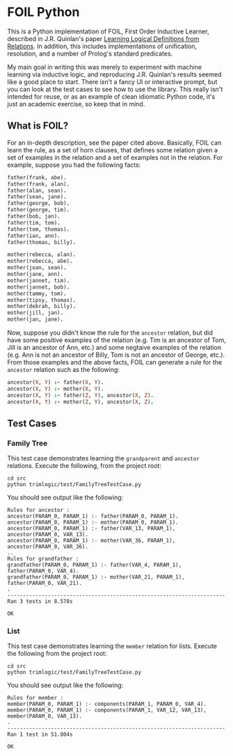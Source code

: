 # FOIL Python
This is a Python implementation of FOIL, First Order Inductive Learner, described in J.R. Quinlan's paper [Learning Logical Definitions from Relations](http://link.springer.com/article/10.1023%2FA%3A1022699322624).   In addition, this includes implementations of unification, resolution, and a number of Prolog's standard predicates.

My main goal in writing this was merely to experiment with machine learning via inductive logic, and reproducing J.R. Quinlan's results seemed like a good place to start. There isn't a fancy UI or interactive prompt, but you can look at the test cases to see how to use the library. This really isn't intended for reuse, or as an example of clean idiomatic Python code, it's just an academic exercise, so keep that in mind.

## What is FOIL?
For an in-depth description, see the paper cited above. Basically, FOIL can learn the rule, as a set of horn clauses, that defines some relation given a set of examples in the relation and a set of examples not in the relation. For example, suppose you had the following facts:

```prolog
father(frank, abe).
father(frank, alan).
father(alan, sean).
father(sean, jane).
father(george, bob).
father(george, tim).
father(bob, jan).
father(tim, tom).
father(tom, thomas).
father(ian, ann).
father(thomas, billy).

mother(rebecca, alan).
mother(rebecca, abe).
mother(joan, sean).
mother(jane, ann).
mother(jannet, tim).
mother(jannet, bob).
mother(tammy, tom).
mother(tipsy, thomas).
mother(debrah, billy).
mother(jill, jan).
mother(jan, jane).
```

Now, suppose you didn't know the rule for the `ancestor` relation, but did have some positive examples of the relation (e.g. Tim is an ancestor of Tom, Jill is an ancestor of Ann, etc.) and some negtaive examples of the relation (e.g. Ann is not an ancestor of Billy, Tom is not an ancestor of George, etc.). From those examples and the above facts, FOIL can generate a rule for the `ancestor` relation such as the following:

```prolog
ancestor(X, Y) :- father(X, Y).
ancestor(X, Y) :- mother(X, Y).
ancestor(X, Y) :- father(Z, Y), ancestor(X, Z).
ancestor(X, Y) :- mother(Z, Y), ancestor(X, Z).
```

## Test Cases
### Family Tree
This test case demonstrates learning the `grandparent` and `ancestor` relations. Execute the following, from the project root:

```
cd src
python trimlogic/test/FamilyTreeTestCase.py 
```

You should see output like the following:

```
Rules for ancestor :
ancestor(PARAM_0, PARAM_1) :- father(PARAM_0, PARAM_1).
ancestor(PARAM_0, PARAM_1) :- mother(PARAM_0, PARAM_1).
ancestor(PARAM_0, PARAM_1) :- father(VAR_13, PARAM_1), ancestor(PARAM_0, VAR_13).
ancestor(PARAM_0, PARAM_1) :- mother(VAR_36, PARAM_1), ancestor(PARAM_0, VAR_36).
..
Rules for grandfather :
grandfather(PARAM_0, PARAM_1) :- father(VAR_4, PARAM_1), father(PARAM_0, VAR_4).
grandfather(PARAM_0, PARAM_1) :- mother(VAR_21, PARAM_1), father(PARAM_0, VAR_21).
.
----------------------------------------------------------------------
Ran 3 tests in 8.578s

OK

```

### List
This test case demonstrates learning the `member` relation for lists. Execute the following from the project root:

```
cd src
python trimlogic/test/FamilyTreeTestCase.py 
```

You should see output like the following:

```
Rules for member :
member(PARAM_0, PARAM_1) :- components(PARAM_1, PARAM_0, VAR_4).
member(PARAM_0, PARAM_1) :- components(PARAM_1, VAR_12, VAR_13), member(PARAM_0, VAR_13).
.
----------------------------------------------------------------------
Ran 1 test in 51.804s

OK
```

